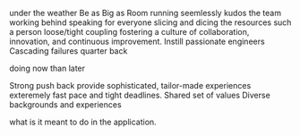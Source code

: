 under the weather
Be as Big as Room
running seemlessly
kudos the team working behind
speaking for everyone
slicing and dicing the resources
such a person
loose/tight coupling
fostering a culture of collaboration, innovation, and continuous improvement.
Instill
 passionate engineers
Cascading failures
 quarter back

 doing now than later

 Strong push back
  provide sophisticated, tailor-made experiences
  exteremely fast pace and tight deadlines.
  Shared set of values
  Diverse backgrounds and experiences

  what is it meant to do in the application.
